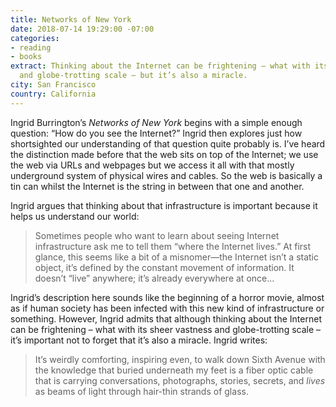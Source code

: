 ```yaml
---
title: Networks of New York
date: 2018-07-14 19:29:00 -07:00
categories:
- reading
- books
extract: Thinking about the Internet can be frightening – what with its sheer vastness
  and globe-trotting scale – but it’s also a miracle.
city: San Francisco
country: California
---
```


Ingrid Burrington’s *Networks of New York* begins with a simple enough question: “How do you see the Internet?” Ingrid then explores just how shortsighted our understanding of that question quite probably is. I’ve heard the distinction made before that the web sits on top of the Internet; we use the web via URLs and webpages but we access it all with that mostly underground system of physical wires and cables. So the web is basically a tin can whilst the Internet is the string in between that one and another.

Ingrid argues that thinking about that infrastructure is important because it helps us understand our world:

> Sometimes people who want to learn about seeing Internet infrastructure ask me to tell them “where the Internet lives.” At first glance, this seems like a bit of a misnomer—the Internet isn’t a static object, it’s defined by the constant movement of information. It doesn’t “live” anywhere; it’s already everywhere at once…

Ingrid’s description here sounds like the beginning of a horror movie, almost as if human society has been infected with this new kind of infrastructure or something. However, Ingrid admits that although thinking about the Internet can be frightening – what with its sheer vastness and globe-trotting scale – it’s important not to forget that it’s also a miracle. Ingrid writes:

> It’s weirdly comforting, inspiring even, to walk down Sixth Avenue with the knowledge that buried underneath my feet is a fiber optic cable that is carrying conversations, photographs, stories, secrets, and _lives_ as beams of light through hair-thin strands of glass.  

